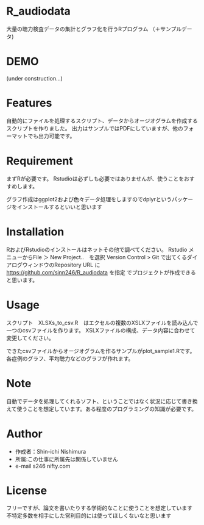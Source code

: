 # R_audiodata
大量の聴力検査データの集計とグラフ化を行うRプログラム
 （＋サンプルデータ)

# DEMO

(under construction...)

# Features
 
自動的にファイルを処理するスクリプト、データからオージオグラムを作成するスクリプトを作りました。
出力はサンプルではPDFにしていますが、他のフォーマットでも出力可能です。

# Requirement
 
まずRが必要です。
Rstudioは必ずしも必要ではありませんが、使うことをおすすめします。

グラフ作成はggplot2および色々データ処理をしますのでdplyrというパッケージをインストールするといいと思います

# Installation
 
RおよびRstudioのインストールはネットその他で調べてください。
Rstudio メニューからFile ＞ New Project..　を選択
Version Control > Git で出てくるダイアログウィンドウのRepository URL に　https://github.com/sinn246/R_audiodata を指定
でプロジェクトが作成できると思います。

# Usage
 
スクリプト　XLSXs_to_csv.R　はエクセルの複数のXSLXファイルを読み込んで一つのcsvファイルを作ります。
XSLXファイルの構成、データ内容に合わせて変更してください。

できたcsvファイルからオージオグラムを作るサンプルがplot_sample1.Rです。
各症例のグラフ、平均聴力などのグラフが作れます。

# Note
 
自動でデータを処理してくれるソフト、ということではなく状況に応じて書き換えて使うことを想定しています。ある程度のプログラミングの知識が必要です。

# Author
 
* 作成者：Shin-ichi Nishimura
* 所属:この仕事に所属先は関係していません
* e-mail s246 <atmark> nifty.com

# License

フリーですが、論文を書いたりする学術的なことに使うことを想定しています
不特定多数を相手にした営利目的には使ってほしくないなと思います
